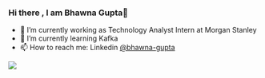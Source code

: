 ### Hi there , I am Bhawna Gupta👋

- 🔭 I’m currently working as Technology Analyst Intern at Morgan Stanley
- 🌱 I’m currently learning Kafka 
- 📫 How to reach me: Linkedin [@bhawna-gupta](https://www.linkedin.com/in/bhawna-gupta-512ba0197/)
<img src ="https://github-readme-stats.vercel.app/api?username=bhawna-gupta&&show_icons=true&title_color=ffffff&icon_color=bb2acf&text_color=daf7dc&bg_color=151515">

